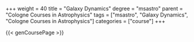 +++
weight = 40
title = "Galaxy Dynamics"
degree = "msastro"
parent = "Cologne Courses in Astrophysics"
tags = ["msastro", "Galaxy Dynamics", "Cologne Courses in Astrophysics"]
categories = ["course"]
+++

{{< genCoursePage >}}
